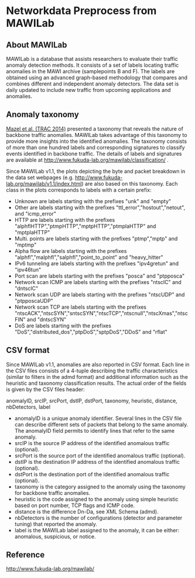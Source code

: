 # Networkdata Preprocess from MAWILab

## About MAWILab
MAWILab is a database that assists researchers to evaluate their traffic anomaly detection methods. It consists of a set of labels locating traffic anomalies in the MAWI archive (samplepoints B and F). The labels are obtained using an advanced graph-based methodology that compares and combines different and independent anomaly detectors. The data set is daily updated to include new traffic from upcoming applications and anomalies.

## Anomaly taxonomy
[Mazel et al. (TRAC 2014)](http://www.necoma-project.eu/m/filer_public/0d/34/0d34ebf0-0e45-46ea-a40b-852bc6eb758f/johan_taxonomy.pdf) presented a taxonomy that reveals the nature of backbone traffic anomalies. MAWILab takes advantage of this taxonomy to provide more insights into the identified anomalies. The taxonomy consists of more than one hundred labels and corresponding signatures to classify events identified in backbone traffic. The details of labels and signatures are available at http://www.fukuda-lab.org/mawilab/classification/ .

Since MAWILab v1.1, the plots depicting the byte and packet breakdown in the data set webpages (e.g. http://www.fukuda-lab.org/mawilab/v1.1/index.html) are also based on this taxonomy. Each class in the plots corresponds to labels with a certain prefix:

- Unknown are labels starting with the prefixes "unk" and "empty"
- Other are labels starting with the prefixes "ttl_error","hostout","netout", and "icmp_error"
- HTTP are labels starting with the prefixes "alphflHTTP","ptmpHTTP","mptpHTTP","ptmplaHTTP" and "mptplaHTTP"
- Multi. points are labels starting with the prefixes "ptmp","mptp" and "mptmp"
- Alpha flow are labels starting with the prefixes "alphfl","malphfl","salphfl","point_to_point" and "heavy_hitter"
- IPv6 tunneling are labels starting with the prefixes "ipv4gretun" and "ipv46tun"
- Port scan are labels starting with the prefixes "posca" and "ptpposca"
- Network scan ICMP are labels starting with the prefixes "ntscIC" and "dntscIC"
- Network scan UDP are labels starting with the prefixes "ntscUDP" and "ptpposcaUDP"
- Network scan TCP are labels starting with the prefixes "ntscACK","ntscSYN","sntscSYN","ntscTCP","ntscnull","ntscXmas","ntscFIN" and "dntscSYN"
- DoS are labels starting with the prefixes "DoS","distributed_dos","ptpDoS","sptpDoS","DDoS" and "rflat"

## CSV format
Since MAWILab v1.1, anomalies are also reported in CSV format. Each line in the CSV files consists of a 4-tuple describing the traffic characteristics (similar to filters in the admd format) and additional information such as the heuristic and taxonomy classification results. The actual order of the fields is given by the CSV files header:

anomalyID, srcIP, srcPort, dstIP, dstPort, taxonomy, heuristic, distance, nbDetectors, label
- anomalyID is a unique anomaly identifier. Several lines in the CSV file can describe different sets of packets that belong to the same anomaly. The anomalyID field permits to identify lines that refer to the same anomaly.
- srcIP is the source IP address of the identified anomalous traffic (optional).
- srcPort is the source port of the identified anomalous traffic (optional).
- dstIP is the destination IP address of the identified anomalous traffic (optional).
- dstPort is the destination port of the identified anomalous traffic (optional).
- taxonomy is the category assigned to the anomaly using the taxonomy for backbone traffic anomalies.
- heuristic is the code assigned to the anomaly using simple heuristic based on port number, TCP flags and ICMP code.
- distance is the difference Dn-Da, see XML Schema (admd).
- nbDetectors is the number of configurations (detector and parameter tuning) that reported the anomaly.
- label is the MAWILab label assigned to the anomaly, it can be either: anomalous, suspicious, or notice.

## Reference
http://www.fukuda-lab.org/mawilab/

